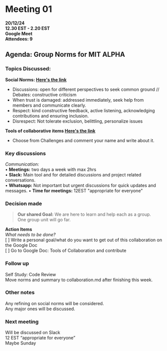 # **Meeting 01**

**20/12/24  
12.30 EST - 2.20 EST  
Google Meet  
Attendees: 9**

## **Agenda:**  Group Norms for MIT ALPHA

### **Topics Discussed:**

**Social Norms: [Here's the link](https://docs.google.com/document/d/120Xsd6_nSNQVSoqZK0x5AgV4j_SnXpNjF57ShlJnHVU/edit?usp=sharing)**

+ Discussions: open for different perspectives to seek common ground
// Debates: constructive criticism  
+ When trust is damaged: addressed immediately, seek help from members and
communicate clearly.
+ Respect: kind constructive feedback, active listening, acknowledging
contributions and ensuring inclusion.  
+ Disrespect: Not tolerate exclusion, belittling, personalize issues
<!--markdownlint-disable MD034 MD013-->
**Tools of collaborative items  [Here's the link]((https://docs.google.com/document/d/1Bkv-76t8xZd7iJd3tuNhtSNNrfnXSk4VMd-ZgJy3lDQ/edit?tab=t.0#heading=h.nqzd4xaw40a))**  

+ Choose from Challenges and comment your name and write about it.

### Key discussions

_Communication:_  
• **Meetings:** two days a week with max 2hrs  
• **Slack:** Main tool and for detailed discussions
 and project related conversations.  
• **Whatsapp:** Not important but urgent discussions for
quick updates and messages.
• **Time for meetings:** 12EST "appropriate for everyone"  

### Decision made  

> **Our shared Goal:** We are here to learn and help each as a group.  
One group unit will go far.

**Action Items**  
  _What needs to be done?_  
[ ] Write a personal goal/what do you want to get out of
this collaboration on the Google Doc  
[ ] Go to Google Doc: Tools of Collaboration and contribute
  
### Follow up

Self Study: Code Review  
Move norms and summary to collaboration.md after finishing this week.  

### Other notes

Any refining on social norms will be considered.  
Any major ones will be discussed.  

### Next meeting

Will be discussed on Slack  
12 EST “appropriate for everyone”  
Maybe Sunday
